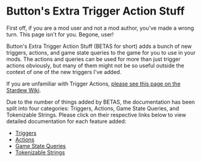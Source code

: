 ﻿# Button's Extra Trigger Action Stuff

First off, if you are a mod user and not a mod author, you've made a wrong turn. This page isn't for you. Begone, user!

Button's Extra Trigger Action Stuff (BETAS for short) adds a bunch of new triggers, actions, and game state queries to the game for you to use in your mods. The actions and queries can be used for more than just trigger actions obviously, but many of them might not be so useful outside the context of one of the new triggers I've added.

If you are unfamiliar with Trigger Actions, [please see this page on the Stardew Wiki](https://stardewvalleywiki.com/Modding:Trigger_actions).

Due to the number of things added by BETAS, the documentation has been split into four categories: Triggers, Actions, Game State Queries, and Tokenizable Strings. Please click on their respective links below to view detailed documentation for each feature added:

- [Triggers](Triggers.md)
- [Actions](Actions.md)
- [Game State Queries](GameStateQueries.md)
- [Tokenizable Strings](TokenizableStrings.md)